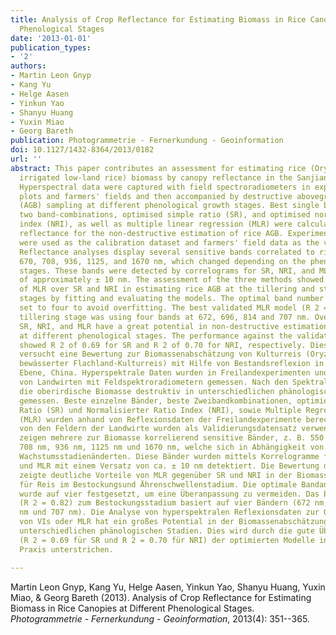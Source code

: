 ```yaml
---
title: Analysis of Crop Reflectance for Estimating Biomass in Rice Canopies at Different
  Phenological Stages
date: '2013-01-01'
publication_types:
- '2'
authors:
- Martin Leon Gnyp
- Kang Yu
- Helge Aasen
- Yinkun Yao
- Shanyu Huang
- Yuxin Miao
- Georg Bareth
publication: Photogrammetrie - Fernerkundung - Geoinformation
doi: 10.1127/1432-8364/2013/0182
url: ''
abstract: This paper contributes an assessment for estimating rice (Oryza sativa L.,
  irrigated low-land rice) biomass by canopy reflectance in the Sanjiang Plain, China.
  Hyperspectral data were captured with field spectroradiometers in experimental field
  plots and farmers' fields and then accompanied by destructive aboveground biomass
  (AGB) sampling at different phenological growth stages. Best single bands, best
  two band-combinations, optimised simple ratio (SR), and optimised normalized ratio
  index (NRI), as well as multiple linear regression (MLR) were calculated from the
  reflectance for the non-destructive estimation of rice AGB. Experimental field data
  were used as the calibration dataset and farmers' field data as the validation dataset.
  Reflectance analyses display several sensitive bands correlated to rice AGB, e.g.550,
  670, 708, 936, 1125, and 1670 nm, which changed depending on the phenological growth
  stages. These bands were detected by correlograms for SR, NRI, and MLR with an offset
  of approximately ± 10 nm. The assessment of the three methods showed clear advantages
  of MLR over SR and NRI in estimating rice AGB at the tillering and stem elongation
  stages by fitting and evaluating the models. The optimal band number for MLR was
  set to four to avoid overfitting. The best validated MLR model (R 2 = 0.82) at the
  tillering stage was using four bands at 672, 696, 814 and 707 nm. Overall, the optimized
  SR, NRI, and MLR have a great potential in non-destructive estimation of rice AGB
  at different phenological stages. The performance against the validation dataset
  showed R 2 of 0.69 for SR and R 2 of 0.70 for NRI, respectively. Dieser Beitrag
  versucht eine Bewertung zur Biomassenabschätzung von Kulturreis (Oryza sativa L.,
  bewässerter Flachland-Kulturreis) mit Hilfe von Bestandsreflexion in der Sanjiang
  Ebene, China. Hyperspektrale Daten wurden in Freilandexperimenten und in Feldern
  von Landwirten mit Feldspektroradiometern gemessen. Nach den Spektralmessungen wurde
  die oberirdische Biomasse destruktiv in unterschiedlichen phänologischen Wachstumsstadien
  gemessen. Beste einzelne Bänder, beste Zweibandkombinationen, optimierter Simple
  Ratio (SR) und Normalisierter Ratio Index (NRI), sowie Multiple Regressionsanalyse
  (MLR) wurden anhand von Reflexionsdaten der Freilandexperimente berechnet. Die Daten
  von den Feldern der Landwirte wurden als Validierungsdatensatz verwendet. Die Reflexionsanalysen
  zeigen mehrere zur Biomasse korrelierend sensitive Bänder, z. B. 550 nm, 670 nm,
  708 nm, 936 nm, 1125 nm und 1670 nm, welche sich in Abhängigkeit von phänologischen
  Wachstumsstadienänderten. Diese Bänder wurden mittels Korrelogramme für SR, NRI
  und MLR mit einem Versatz von ca. ± 10 nm detektiert. Die Bewertung der drei Methoden
  zeigte deutliche Vorteile von MLR gegenüber SR und NRI in der Biomassenabschätzung
  für Reis im Bestockungsund Ährenschwellenstadium. Die optimale Bandanzahl für MLR
  wurde auf vier festgesetzt, um eine Überanpassung zu vermeiden. Das beste MLR-Modell
  (R 2 = 0.82) zum Bestockungsstadium basiert auf vier Bändern (672 nm, 696 nm, 814
  nm und 707 nm). Die Analyse von hyperspektralen Reflexionsdaten zur Optimierung
  von VIs oder MLR hat ein großes Potential in der Biomassenabschätzung für Reis in
  unterschiedlichen phänologischen Stadien. Dies wird durch die gute Übertragbarkeit
  (R 2 = 0.69 für SR und R 2 = 0.70 für NRI) der optimierten Modelle in die landwirtschaftliche
  Praxis unterstrichen.

---
```


Martin Leon Gnyp, Kang Yu, Helge Aasen, Yinkun Yao, Shanyu Huang, Yuxin Miao, & Georg Bareth (2013). Analysis of Crop Reflectance for Estimating Biomass in Rice Canopies at Different Phenological Stages. *Photogrammetrie - Fernerkundung - Geoinformation*, 2013(4): 351--365.
